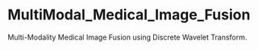 # MultiModal_Medical_Image_Fusion
Multi-Modality Medical Image Fusion using Discrete Wavelet Transform.
